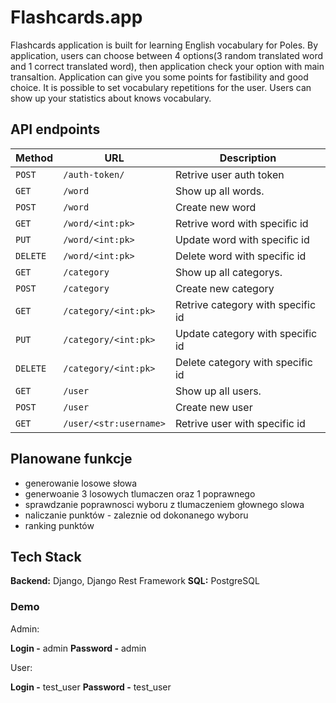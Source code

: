 # Flashcards.app

Flashcards application is built for learning English vocabulary for Poles.
By application, users can choose between 4 options(3 random translated word and 1 correct translated word),
then application check your option with main transaltion.
Application can give you some points for fastibility and good choice.
It is possible to set vocabulary repetitions for the user.
Users can show up your statistics about knows vocabulary.

## API endpoints

| Method   | URL                    | Description                       |
| -------- | ---------------------- | --------------------------------- |
| `POST`   | `/auth-token/`         | Retrive user auth token           |
| `GET`    | `/word`                | Show up all words.                |
| `POST`   | `/word`                | Create new word                   |
| `GET`    | `/word/<int:pk>`       | Retrive word with specific id     |
| `PUT`    | `/word/<int:pk>`       | Update word with specific id      |
| `DELETE` | `/word/<int:pk>`       | Delete word with specific id      |
| `GET`    | `/category`            | Show up all categorys.            |
| `POST`   | `/category`            | Create new category               |
| `GET`    | `/category/<int:pk>`   | Retrive category with specific id |
| `PUT`    | `/category/<int:pk>`   | Update category with specific id  |
| `DELETE` | `/category/<int:pk>`   | Delete category with specific id  |
| `GET`    | `/user`                | Show up all users.                |
| `POST`   | `/user`                | Create new user                   |
| `GET`    | `/user/<str:username>` | Retrive user with specific id     |

## Planowane funkcje

- generowanie losowe słowa
- generwoanie 3 losowych tlumaczen oraz 1 poprawnego
- sprawdzanie poprawnosci wyboru z tlumaczeniem głownego slowa
- naliczanie punktów - zaleznie od dokonanego wyboru
- ranking punktów

## Tech Stack

**Backend:** Django, Django Rest Framework
**SQL:** PostgreSQL

### Demo

Admin:

**Login -** admin
**Password -** admin

User:

**Login -** test_user
**Password -** test_user
